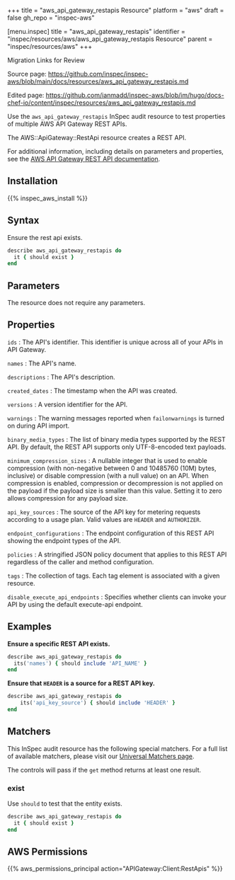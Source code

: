 +++
title = "aws_api_gateway_restapis Resource"
platform = "aws"
draft = false
gh_repo = "inspec-aws"

[menu.inspec]
title = "aws_api_gateway_restapis"
identifier = "inspec/resources/aws/aws_api_gateway_restapis Resource"
parent = "inspec/resources/aws"
+++

<div class="admonition-note">
<p class="admonition-note-title">Migration Links for Review</p>
<div class="admonition-note-text">
<p>Source page: <a href="https://github.com/inspec/inspec-aws/blob/main/docs/resources/aws_api_gateway_restapis.md">https://github.com/inspec/inspec-aws/blob/main/docs/resources/aws_api_gateway_restapis.md</a></p>
<p>Edited page: <a href="https://github.com/ianmadd/inspec-aws/blob/im/hugo/docs-chef-io/content/inspec/resources/aws_api_gateway_restapis.md">https://github.com/ianmadd/inspec-aws/blob/im/hugo/docs-chef-io/content/inspec/resources/aws_api_gateway_restapis.md</a></p>
</div>
</div>


Use the `aws_api_gateway_restapis` InSpec audit resource to test properties of multiple AWS API Gateway REST APIs.

The AWS::ApiGateway::RestApi resource creates a REST API.

For additional information, including details on parameters and properties, see the [AWS API Gateway REST API documentation](https://docs.aws.amazon.com/AWSCloudFormation/latest/UserGuide/aws-resource-apigateway-restapi.html).

## Installation

{{% inspec_aws_install %}}

## Syntax

Ensure the rest api exists.

```ruby
describe aws_api_gateway_restapis do
  it { should exist }
end
```

## Parameters

The resource does not require any parameters.

## Properties

`ids`
: The API's identifier. This identifier is unique across all of your APIs in API Gateway.

`names`
: The API's name.

`descriptions`
: The API's description.

`created_dates`
: The timestamp when the API was created.

`versions`
: A version identifier for the API.

`warnings`
: The warning messages reported when `failonwarnings` is turned on during API import.

`binary_media_types`
: The list of binary media types supported by the REST API. By default, the REST API supports only UTF-8-encoded text payloads.

`minimum_compression_sizes`
: A nullable integer that is used to enable compression (with non-negative between 0 and 10485760 (10M) bytes, inclusive) or disable compression (with a null value) on an API. When compression is enabled, compression or decompression is not applied on the payload if the payload size is smaller than this value. Setting it to zero allows compression for any payload size.

`api_key_sources`
: The source of the API key for metering requests according to a usage plan. Valid values are `HEADER` and `AUTHORIZER`.

`endpoint_configurations`
: The endpoint configuration of this REST API showing the endpoint types of the API.

`policies`
: A stringified JSON policy document that applies to this REST API regardless of the caller and method configuration.

`tags`
: The collection of tags. Each tag element is associated with a given resource.

`disable_execute_api_endpoints`
: Specifies whether clients can invoke your API by using the default execute-api endpoint.

## Examples

**Ensure a specific REST API exists.**

```ruby
describe aws_api_gateway_restapis do
  its('names') { should include 'API_NAME' }
end
```

**Ensure that `HEADER` is a source for a REST API key.**

```ruby
describe aws_api_gateway_restapis do
    its('api_key_source') { should include 'HEADER' }
end
```

## Matchers

This InSpec audit resource has the following special matchers. For a full list of available matchers, please visit our [Universal Matchers page](https://www.inspec.io/docs/reference/matchers/).

The controls will pass if the `get` method returns at least one result.

### exist

Use `should` to test that the entity exists.

```ruby
describe aws_api_gateway_restapis do
  it { should exist }
end
```

## AWS Permissions

{{% aws_permissions_principal action="APIGateway:Client:RestApis" %}}
